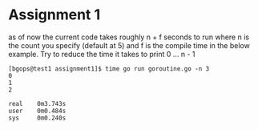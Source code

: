 # Assignment 1
as of now the current code takes roughly n + f seconds to run where n is the count you specify (default at 5) and f is the compile time in the below example. Try to reduce the time it takes to print 0 ... n - 1

```
[bgops@test1 assignment1]$ time go run goroutine.go -n 3
0
1
2

real    0m3.743s
user    0m0.484s
sys     0m0.240s
```
